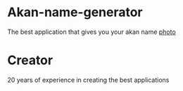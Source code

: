# Akan-name-generator
 The best application that gives you your akan name
[photo](akan)
# Creator
 20 years of experience in creating the best applications

